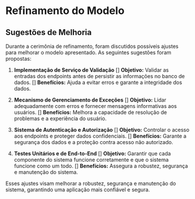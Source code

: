 # Refinamento do Modelo

## Sugestões de Melhoria

Durante a cerimônia de refinamento, foram discutidos possíveis ajustes para melhorar o modelo apresentado. As seguintes sugestões foram propostas:

1. **Implementação de Serviço de Validação**
   [] **Objetivo:** Validar as entradas dos endpoints antes de persistir as informações no banco de dados.
   [] **Benefícios:** Ajuda a evitar erros e garante a integridade dos dados.

2. **Mecanismo de Gerenciamento de Exceções**
   [] **Objetivo:** Lidar adequadamente com erros e fornecer mensagens informativas aos usuários.
   [] **Benefícios:** Melhora a capacidade de resolução de problemas e a experiência do usuário.

3. **Sistema de Autenticação e Autorização**
   [] **Objetivo:** Controlar o acesso aos endpoints e proteger dados confidenciais.
   [] **Benefícios:** Garante a segurança dos dados e a proteção contra acesso não autorizado.

4. **Testes Unitários e de End-to-End**
   [] **Objetivo:** Garantir que cada componente do sistema funcione corretamente e que o sistema funcione como um todo.
   [] **Benefícios:** Assegura a robustez, segurança e manutenção do sistema.

Esses ajustes visam melhorar a robustez, segurança e manutenção do sistema, garantindo uma aplicação mais confiável e segura.
